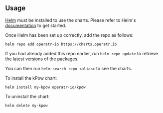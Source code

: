 ## Usage

[Helm](https://helm.sh) must be installed to use the charts.  Please refer to
Helm's [documentation](https://helm.sh/docs) to get started.

Once Helm has been set up correctly, add the repo as follows:

  `helm repo add operatr-io https://charts.operatr.io`

If you had already added this repo earlier, run `helm repo update` to retrieve the latest versions of the packages.  

You can then run `helm search repo <alias>` to see the charts.

To install the kPow chart:

  `helm install my-kpow operatr-io/kpow`

To uninstall the chart:

  `helm delete my-kpow`
